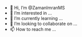 - 👋 Hi, I’m @ZamanImranMS
- 👀 I’m interested in ...
- 🌱 I’m currently learning ...
- 💞️ I’m looking to collaborate on ...
- 📫 How to reach me ...

<!---
ZamanImranMS/ZamanImranMS is a ✨ special ✨ repository because its `README.md` (this file) appears on your GitHub profile.
You can click the Preview link to take a look at your changes.
--->
